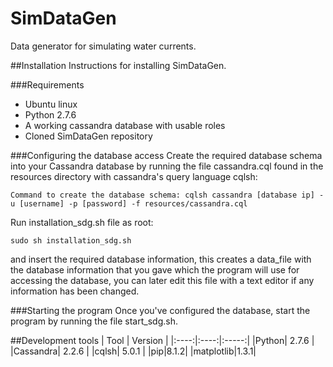 # SimDataGen
Data generator for simulating water currents.

##Installation
Instructions for installing SimDataGen.

###Requirements
* Ubuntu linux
* Python 2.7.6
* A working cassandra database with usable roles
* Cloned SimDataGen repository

###Configuring the database access
Create the required database schema into your Cassandra database by running the file cassandra.cql found in the resources directory with cassandra's query language cqlsh:
```
Command to create the database schema: cqlsh cassandra [database ip] -u [username] -p [password] -f resources/cassandra.cql
```
Run installation_sdg.sh file as root:
```
sudo sh installation_sdg.sh
```
and insert the required database information, this creates a data_file with the database information that you gave which the program will use for accessing the database, you can later edit this file with a text editor if any information has been changed.

###Starting the program
Once you've configured the database, start the program by running the file start_sdg.sh.

##Development tools
| Tool | Version | 
|:----:|:----:|:-----:|
|Python| 2.7.6 |
|Cassandra| 2.2.6 |
|cqlsh| 5.0.1 |
|pip|8.1.2|
|matplotlib|1.3.1|
